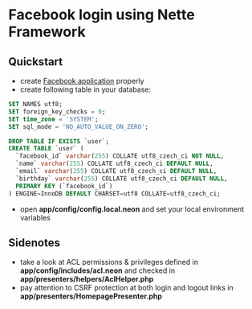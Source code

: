 Facebook login using Nette Framework
====================================

Quickstart
----------

- create [Facebook application](https://developers.facebook.com/apps) properly
- create following table in your database:

```sql
SET NAMES utf8;
SET foreign_key_checks = 0;
SET time_zone = 'SYSTEM';
SET sql_mode = 'NO_AUTO_VALUE_ON_ZERO';

DROP TABLE IF EXISTS `user`;
CREATE TABLE `user` (
  `facebook_id` varchar(255) COLLATE utf8_czech_ci NOT NULL,
  `name` varchar(255) COLLATE utf8_czech_ci DEFAULT NULL,
  `email` varchar(255) COLLATE utf8_czech_ci DEFAULT NULL,
  `birthday` varchar(255) COLLATE utf8_czech_ci DEFAULT NULL,
  PRIMARY KEY (`facebook_id`)
) ENGINE=InnoDB DEFAULT CHARSET=utf8 COLLATE=utf8_czech_ci;
```

- open **app/config/config.local.neon** and set your local environment variables


Sidenotes
---------

- take a look at ACL permissions & privileges defined in **app/config/includes/acl.neon** and checked in **app/presenters/helpers/AclHelper.php**
- pay attention to CSRF protection at both login and logout links in **app/presenters/HomepagePresenter.php**

